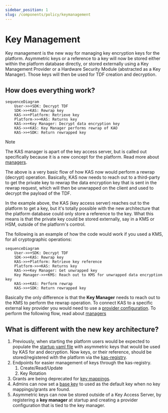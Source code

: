 ```yaml
---
sidebar_position: 1
slug: /components/policy/keymanagement
---
```


# Key Management

Key management is the new way for managing key encryption keys for the platform. Asymmetric keys or a reference to a key will now be stored either within the platform database directly, or stored externally using a Key Management Provider or a Hardware Security Module (abstracted as a Key Manager). Those keys will then be used for TDF creation and decryption.

## How does everything work?

```mermaid
sequenceDiagram
    User->>+SDK: Decrypt TDF
    SDK->>+KAS: Rewrap key
    KAS->>+Platform: Retrieve key 
    Platform->>+KAS: Returns key
    KAS->>+Key Manager: Decrypt data encryption key
    KAS->>+KAS: Key Manager performs rewrap of KAO
    KAS->>+SDK: Return rewrapped key
```

>[!NOTE]
>The KAS manager is apart of the key access server, but is called out specifically because it is a new
>concept for the platform. Read more about [managers](./key_managers.md).

The above is a very basic flow of how KAS now would perform a rewrap (decrypt) operation. Basically, KAS now needs to reach out to a third-party to get the private key to rewrap the data encryption key that is sent in the rewrap request, which will then be unwrapped on the client and used to decrypt the payload of the TDF.

In the example above, the KAS (key access server) reaches out to the platform to get a key, but it's totally possible with the new architecture that the platform database could only store a reference to the key. What this means is that the private key could be stored externally, say in a KMS or HSM, outside of the platform's control.

The following is an example of how the code would work if you used a KMS, for all cryptographic operations:

```mermaid
sequenceDiagram
    User->>+SDK: Decrypt TDF
    SDK->>+KAS: Rewrap key
    KAS->>+Platform: Retrieve key reference
    Platform->>+KAS: Returns key
    KAS->>+Key Manager: Get unwrapped key
    Key Manager->>+KMS: Reach out to KMS for unwrapped data encryption key
    KAS->>+KAS: Perform rewrap
    KAS->>+SDK: Return rewrapped key
```

Basically the only difference is that the **Key Manager** needs to reach out to the KMS to perform the rewrap operation. To connect KAS to a specific external key provider you would need to use a [provider configuration](./key_managers.md). To perform the following flow, read about [managers](./key_managers.md)

## What is different with the new key architecture?

1. Previously, when starting the platform users would be expected to populate the [startup yaml file](https://github.com/opentdf/platform/blob/main/opentdf-dev.yaml#L150-L158) with asymmetric keys that would be used by KAS for and decryption. Now keys, or their reference, should be stored/registered with the platform via the [kas-registry](https://github.com/opentdf/platform/blob/main/service/policy/kasregistry/key_access_server_registry.proto#L644-L656).
2. Endpoints for easier management of keys through the kas-registry.
   1. Create/Read/Update
   2. Key Rotation
3. Grants are being deprecated for [key mappings](./key_mappings.md).
4. Admins can now set a [base key](./base_key.md) to used as the default key when no key mappings/grants are found.
5. Asymmetric keys can now be stored outside of a Key Access Server, by registering a **key manager** at startup and creating a provider configuration that is tied to the key manager.
